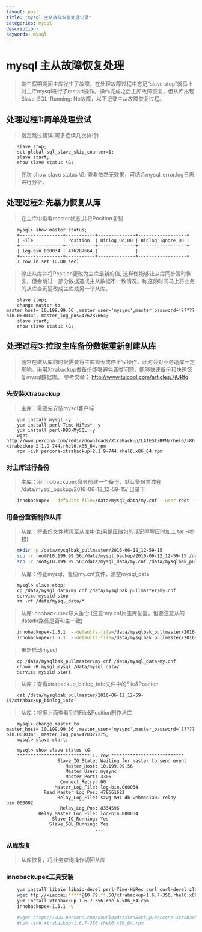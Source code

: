 ```yaml
---
layout: post
title: "mysql 主从故障恢复处理记录"
categories: mysql
description: 
keywords: mysql
---
```


# mysql 主从故障恢复处理

> 端午假期期间主库发生了故障，在处理故障过程中忘记“slave stop”就马上对主库mysql进行了restart操作。操作完成之后主库故障恢复，但从库出现Slave_SQL_Running: No故障，以下记录主从故障恢复过程。

## 处理过程1:简单处理尝试

> 指定跳过错误(可多连续几次执行)

```mysql
    slave stop;
    set global sql_slave_skip_counter=1;
    slave start;
    show slave status \G;
```

> 在次 show slave status \G; 查看依然无效果，可结合mysql_error.log日志进行分析。

## 处理过程2:先暴力恢复从库

> 在主库中查看master状态,并将Position复制

```mysql
	mysql> show master status;
	+----------------+-----------+--------------+------------------+
	| File           | Position  | Binlog_Do_DB | Binlog_Ignore_DB |
	+----------------+-----------+--------------+------------------+
	| log-bin.000034 | 476287664 |              |                  |
	+----------------+-----------+--------------+------------------+
	1 row in set (0.00 sec)
```

> 停止从库并将Position更改为主库最新的值, 这样做能够让从库同步暂时恢复，但会跳过一部分数据造成主从数据不一致情况。称这段时间马上将业务的从库查询更改成主库或另一个从库。

```mysql
	slave stop;
	change master to master_host='10.199.99.56',master_user='mysync',master_password='?????',master_log_file='log-bin.000034', master_log_pos=476287664;
	slave start;
    show slave status \G;
```

## 处理过程3:拉取主库备份数据重新创建从库

> 通常在做从库的时候需要将主库锁表或停止写操作，此时会对业务造成一定影响。采用Xtrabackup做备份能够避免该类问题，能够快速备份和快速恢复mysql数据库。
> 参考文章： http://www.tuicool.com/articles/7jURfq

### 先安装Xtrabackup

> 主库：需要先安装mysql客户端

```mysql
	yum install mysql -y
	yum install perl-Time-HiRes* -y
	yum install perl-DBD-MySQL -y
	wget http://www.percona.com/redir/downloads/XtraBackup/LATEST/RPM/rhel6/x86_64/percona-xtrabackup-2.1.9-744.rhel6.x86_64.rpm
	rpm -ivh percona-xtrabackup-2.1.9-744.rhel6.x86_64.rpm
```

### 对主库进行备份

> 主库：用innobackupex命令创建一个备份，默认备份生成在 /data/mysql_backup/2016-06-12_12-59-15/ 目录下

```bash
	innobackupex --defaults-file=/data/mysql_data/my.cnf --user root --password ????? /data/mysql_backup/
```

### 用备份重新制作从库

> 从库：将备份文件拷贝至从库中(如果是压缩包的话记得解压时加上 tar -i参数)

```bash
	mkdir -p /data/mysqlbak_pullmaster/2016-06-12_12-59-15
	scp -r root@10.199.99.56:/data/mysql_backup/2016-06-12_12-59-15 /data/mysqlbak_pullmaster/2016-06-12_12-59-15
	scp -r root@10.199.99.56:/data/mysql_data/my.cnf /data/mysqlbak_pullmaster/2016-06-12_12-59-15/my.cnf.master
```

> 从库：停止mysql、备份my.cnf文件，清空mysql_data

```mysql
	mysql> slave stop;
	cp /data/mysql_data/my.cnf /data/mysqlbak_pullmaster/my.cnf
	service mysqld stop
	rm -rf /data/mysql_data/*
```

> 从库:innobackupex导入备份 (注意:my.cnf用主库配置，但要注意从的datadir路径是否和主一致)

```bash
	innobackupex-1.5.1  --defaults-file=/data/mysqlbak_pullmaster/2016-06-12_12-59-15/my.cnf.master  --use-memory=4G --apply-log  --redo-only /data/mysqlbak_pullmaster
	innobackupex-1.5.1  --defaults-file=/data/mysqlbak_pullmaster/2016-06-12_12-59-15/my.cnf.master  --copy-back /data/mysqlbak_pullmaster
```

> 重新启动mysql

```mysql
	cp /data/mysqlbak_pullmaster/my.cnf /data/mysql_data/my.cnf
    chown -R mysql.mysql /data/mysql_data/
	service mysqld start
```

> 从库：查看xtrabackup_binlog_info文件中的File&Position

```
	cat /data/mysqlbak_pullmaster/2016-06-12_12-59-15/xtrabackup_binlog_info
```

> 从库：根据上面查看到的File&Position制作从库

```mysql
	mysql> change master to master_host='10.199.99.56',master_user='mysync',master_password='?????',master_log_file='log-bin.000034', master_log_pos=470327275;
	mysql> slave start;

	mysql> show slave status \G;
	*************************** 1. row ***************************
	               Slave_IO_State: Waiting for master to send event
	                  Master_Host: 10.199.99.56
	                  Master_User: mysync
	                  Master_Port: 3306
	                Connect_Retry: 60
	              Master_Log_File: log-bin.000034
	          Read_Master_Log_Pos: 478661622
	               Relay_Log_File: szwg-m91-db-webmedia02-relay-bin.000002
	                Relay_Log_Pos: 8334596
	        Relay_Master_Log_File: log-bin.000034
	             Slave_IO_Running: Yes
	            Slave_SQL_Running: Yes
								 ...
```
	
### 从库恢复

> 从库恢复，将业务查询操作切回从库


### innobackupex工具安装

```bash
	yum install libaio libaio-devel perl-Time-HiRes curl curl-devel zlib-devel openssl-devel perl cpio expat-devel gettext-devel perl-ExtUtils-MakeMaker perl-DBD-MySQL.* package -y
	wget ftp://xiaocai:*****@10.79.**.50/xtrabackup-1.6.7-356.rhel6.x86_64.rpm
	yum install xtrabackup-1.6.7-356.rhel6.x86_64.rpm
	innobackupex-1.5.1 -v

	#wget https://www.percona.com/downloads/XtraBackup/Percona-XtraBackup-2.4.4/binary/redhat/6/x86_64/percona-xtrabackup-24-2.4.4-1.el6.x86_64.rpm
	#rpm -ivh xtrabackup-1.6.7-356.rhel6.x86_64.rpm
```